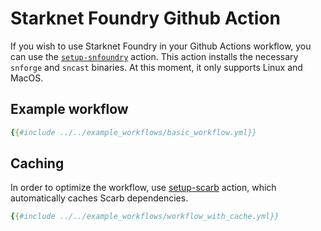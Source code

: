 # Starknet Foundry Github Action

If you wish to use Starknet Foundry in your Github Actions workflow, you can use the [`setup-snfoundry`](https://github.com/marketplace/actions/setup-starknet-foundry) action. This action installs the necessary `snforge` and `sncast` binaries. At this moment, it only supports Linux and MacOS.

## Example workflow

```yml
{{#include ../../example_workflows/basic_workflow.yml}}
```

## Caching

In order to optimize the workflow, use [setup-scarb](https://github.com/marketplace/actions/setup-scarb) action, which automatically caches Scarb dependencies.

```yaml
{{#include ../../example_workflows/workflow_with_cache.yml}}
```
